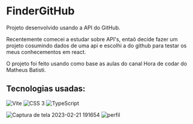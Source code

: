 # FinderGitHub
Projeto desenvolvido usando a API do GitHub.


Recentemente comecei a estudar sobre API's, entaõ decide fazer um projeto cosumindo dados de uma api e escolhi a do github para testar os meus
conhecementos em react. 

O projeto foi feito usando como base as aulas do canal Hora de codar do Matheus Batisti.

## Tecnologias usadas:
![Vite](https://img.shields.io/badge/Vite-B73BFE?style=for-the-badge&logo=vite&logoColor=FFD62E)
![CSS 3](https://img.shields.io/badge/CSS3-1572B6?style=for-the-badge&logo=css3&logoColor=white)
![TypeScript](https://img.shields.io/badge/TypeScript-007ACC?style=for-the-badge&logo=typescript&logoColor=white)

![Captura de tela 2023-02-21 191654](https://user-images.githubusercontent.com/104741196/220471878-41a46f8a-519b-49ae-ac14-5dc1ef1997e3.png)
![perfil](https://user-images.githubusercontent.com/104741196/220471903-fd126bb6-c427-401f-9cf7-e165ea22d952.png)

